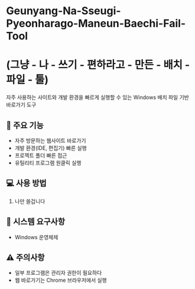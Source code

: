 # Geunyang-Na-Sseugi-Pyeonharago-Maneun-Baechi-Fail-Tool
# (그냥 - 나 - 쓰기 - 편하라고 - 만든 - 배치 - 파일 - 툴)
자주 사용하는 사이트와 개발 환경을 빠르게 실행할 수 있는 Windows 배치 파일 기반 바로가기 도구

## 🚀 주요 기능

- 자주 방문하는 웹사이트 바로가기
- 개발 환경(IDE, 편집기) 빠른 실행
- 프로젝트 폴더 빠른 접근
- 유틸리티 프로그램 원클릭 실행

## 💻 사용 방법

1. 나만 쓸겁니다 

## 🔧 시스템 요구사항

- Windows 운영체제

## ⚠️ 주의사항

- 일부 프로그램은 관리자 권한이 필요하다
- 웹 바로가기는 Chrome 브라우저에서 실행
